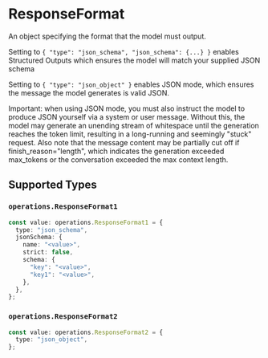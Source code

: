# ResponseFormat

An object specifying the format that the model must output. 

 Setting to `{ "type": "json_schema", "json_schema": {...} }` enables Structured Outputs which ensures the model will match your supplied JSON schema 

 Setting to `{ "type": "json_object" }` enables JSON mode, which ensures the message the model generates is valid JSON.

Important: when using JSON mode, you must also instruct the model to produce JSON yourself via a system or user message. Without this, the model may generate an unending stream of whitespace until the generation reaches the token limit, resulting in a long-running and seemingly "stuck" request. Also note that the message content may be partially cut off if finish_reason="length", which indicates the generation exceeded max_tokens or the conversation exceeded the max context length.


## Supported Types

### `operations.ResponseFormat1`

```typescript
const value: operations.ResponseFormat1 = {
  type: "json_schema",
  jsonSchema: {
    name: "<value>",
    strict: false,
    schema: {
      "key": "<value>",
      "key1": "<value>",
    },
  },
};
```

### `operations.ResponseFormat2`

```typescript
const value: operations.ResponseFormat2 = {
  type: "json_object",
};
```

